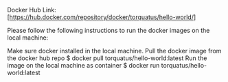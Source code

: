 
Docker Hub Link: [https://hub.docker.com/repository/docker/torquatus/hello-world/]

Please follow the following instructions to run the docker images on the local machine:

Make sure docker installed in the local machine.
Pull the docker image from the docker hub repo
$ docker pull torquatus/hello-world:latest
Run the image on the local machine as container
$ docker run torquatus/hello-world:latest
